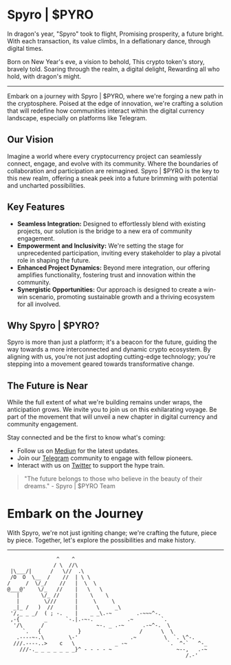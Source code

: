 # Spyro | $PYRO

In dragon's year, "Spyro" took to flight, Promising prosperity, a future bright. With each transaction, its value climbs, In a deflationary dance, through digital times.

Born on New Year's eve, a vision to behold, This crypto token's story, bravely told. Soaring through the realm, a digital delight, Rewarding all who hold, with dragon's might.

---

Embark on a journey with Spyro | $PYRO, where we're forging a new path in the cryptosphere. Poised at the edge of innovation, we're crafting a solution that will redefine how communities interact within the digital currency landscape, especially on platforms like Telegram.

## Our Vision
Imagine a world where every cryptocurrency project can seamlessly connect, engage, and evolve with its community. Where the boundaries of collaboration and participation are reimagined. Spyro | $PYRO is the key to this new realm, offering a sneak peek into a future brimming with potential and uncharted possibilities.

## Key Features

- **Seamless Integration:** Designed to effortlessly blend with existing projects, our solution is the bridge to a new era of community engagement.
- **Empowerment and Inclusivity:** We're setting the stage for unprecedented participation, inviting every stakeholder to play a pivotal role in shaping the future.
- **Enhanced Project Dynamics:** Beyond mere integration, our offering amplifies functionality, fostering trust and innovation within the community.
- **Synergistic Opportunities:** Our approach is designed to create a win-win scenario, promoting sustainable growth and a thriving ecosystem for all involved.

## Why Spyro | $PYRO?

Spyro is more than just a platform; it's a beacon for the future, guiding the way towards a more interconnected and dynamic crypto ecosystem. By aligning with us, you're not just adopting cutting-edge technology; you're stepping into a movement geared towards transformative change.

## The Future is Near

While the full extent of what we're building remains under wraps, the anticipation grows. We invite you to join us on this exhilarating voyage. Be part of the movement that will unveil a new chapter in digital currency and community engagement.

Stay connected and be the first to know what's coming:

- Follow us on [Mediun](https://medium.com/@spyroneth) for the latest updates.
- Join our [Telegram](https://t.me/Spyro_eth) community to engage with fellow pioneers.
- Interact with us on [Twitter](https://twitter.com/SpyronEth) to support the hype train.

> "The future belongs to those who believe in the beauty of their dreams." - Spyro | $PYRO Team

# Embark on the Journey

With Spyro, we're not just igniting change; we're crafting the future, piece by piece. Together, let's explore the possibilities and make history.

---
```
                ^    ^
               / \  //\
 |\___/|      /   \//  .\
 /O  O  \__  /    //  | \ \
/     /  \/_/    //   |  \  \
@___@'    \/_   //    |   \   \ 
   |       \/_ //     |    \    \ 
   |        \///      |     \     \ 
  _|_ /   )  //       |      \     _\
 '/,_ _ _/  ( ; -.    |    _ _\.-~        .-~~~^-.
 ,-{        _      `-.|.-~-.           .~         `.
  '/\      /                 ~-. _ .-~      .-~^-.  \
     `.   {            }                   /      \  \
   .----~-.\        \-'                 .~         \  `. \^-.
  ///.----..>    c   \             _ -~             `.  ^-`   ^-_
    ///-._ _ _ _ _ _ _}^ - - - - ~                     ~--,   .-~
                                                          /.-'
```

